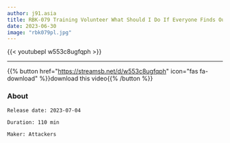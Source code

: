 ```yaml
---
author: j91.asia
title: RBK-079 Training Volunteer What Should I Do If Everyone Finds Out That I'm So Horny
date: 2023-06-30
image: "rbk079pl.jpg"
---
```



{{< youtubepl w553c8ugfqph >}}
___

{{% button href="https://streamsb.net/d/w553c8ugfqph" icon="fas fa-download" %}}download this video{{% /button %}}
### About

`Release date: 2023-07-04`

`Duration: 110 min`

`Maker:	Attackers`